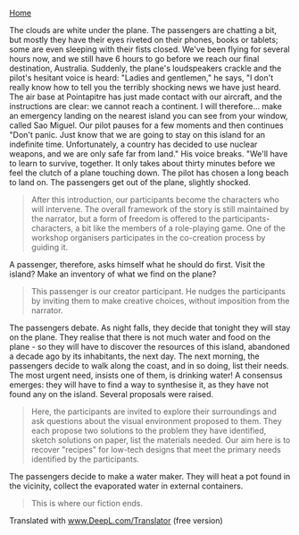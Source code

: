 [Home](../../README.md)

The clouds are white under the plane. The passengers are chatting a bit, but mostly they have their eyes riveted on their phones, books or tablets; some are even sleeping with their fists closed. We've been flying for several hours now, and we still have 6 hours to go before we reach our final destination, Australia.
Suddenly, the plane's loudspeakers crackle and the pilot's hesitant voice is heard: "Ladies and gentlemen," he says, "I don't really know how to tell you the terribly shocking news we have just heard. The air base at Pointapitre has just made contact with our aircraft, and the instructions are clear: we cannot reach a continent. I will therefore... make an emergency landing on the nearest island you can see from your window, called Sao Miguel. Our pilot pauses for a few moments and then continues "Don't panic. Just know that we are going to stay on this island for an indefinite time. Unfortunately, a country has decided to use nuclear weapons, and we are only safe far from land." His voice breaks. "We'll have to learn to survive, together.
It only takes about thirty minutes before we feel the clutch of a plane touching down. The pilot has chosen a long beach to land on. The passengers get out of the plane, slightly shocked.

>After this introduction, our participants become the characters who will intervene. The overall framework of the story is still maintained by the narrator, but a form of freedom is offered to the participants-characters, a bit like the members of a role-playing game. One of the workshop organisers participates in the co-creation process by guiding it.

A passenger, therefore, asks himself what he should do first. Visit the island? Make an inventory of what we find on the plane?

>This passenger is our creator participant. He nudges the participants by inviting them to make creative choices, without imposition from the narrator.

The passengers debate. As night falls, they decide that tonight they will stay on the plane. They realise that there is not much water and food on the plane - so they will have to discover the resources of this island, abandoned a decade ago by its inhabitants, the next day.
The next morning, the passengers decide to walk along the coast, and in so doing, list their needs. The most urgent need, insists one of them, is drinking water! A consensus emerges: they will have to find a way to synthesise it, as they have not found any on the island.
Several proposals were raised.

>Here, the participants are invited to explore their surroundings and ask questions about the visual environment proposed to them. They each propose two solutions to the problem they have identified, sketch solutions on paper, list the materials needed. Our aim here is to recover "recipes" for low-tech designs that meet the primary needs identified by the participants.

The passengers decide to make a water maker. They will heat a pot found in the vicinity, collect the evaporated water in external containers.

>This is where our fiction ends.


Translated with www.DeepL.com/Translator (free version)